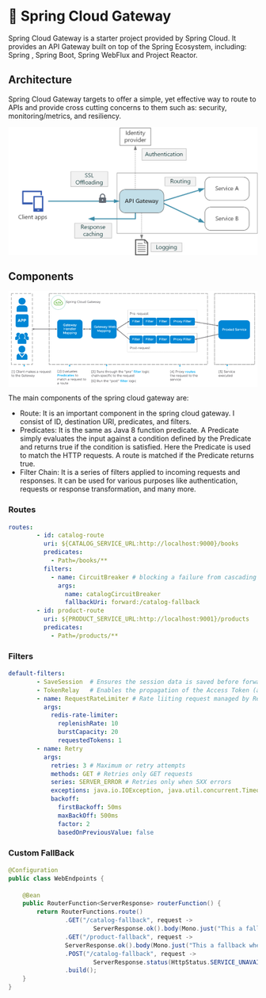 # 🍃 Spring Cloud Gateway

Spring Cloud Gateway is a starter project provided by Spring Cloud. It provides an API Gateway built on top of the Spring Ecosystem, including: Spring , Spring Boot, Spring WebFlux and Project Reactor.

## Architecture

Spring Cloud Gateway targets to offer a simple, yet effective way to route to APIs and provide cross cutting concerns to them such as: security, monitoring/metrics, and resiliency.

<img src="imgs/architecture.png" alt="API Gateway" align="center" />


## Components

<img src="imgs/spring-cloud-gateway-diagram.png" alt="Spring Cloud Gateway Diagram" align="center" />

The main components of the spring cloud gateway are:

* Route: It is an important component in the spring cloud gateway. I consist of ID, destination URI, predicates, and filters.
* Predicates: It is the same as Java 8 function predicate. A Predicate simply evaluates the input against a condition defined by the Predicate and returns true if the condition is satisfied. Here the Predicate is used to match the HTTP requests. A route is matched if the Predicate returns true.
* Filter Chain: It is a series of filters applied to incoming requests and responses. It can be used for various purposes like authentication, requests or response transformation, and many more.

### Routes 

```yaml
routes:
        - id: catalog-route
          uri: ${CATALOG_SERVICE_URL:http://localhost:9000}/books
          predicates:
            - Path=/books/**
          filters:
            - name: CircuitBreaker # blocking a failure from cascading and affecting other components, protecting the rest of the system
              args:
                name: catalogCircuitBreaker
                fallbackUri: forward:/catalog-fallback
        - id: product-route
          uri: ${PRODUCT_SERVICE_URL:http://localhost:9001}/products
          predicates:
            - Path=/products/**
```

### Filters

```yaml
default-filters:
        - SaveSession  # Ensures the session data is saved before forwarding a request downstream
        - TokenRelay   # Enables the propagation of the Access Token (as an Authorization header) when calling a downstream service 
        - name: RequestRateLimiter # Rate liiting request managed by Redis
          args:
            redis-rate-limiter:
              replenishRate: 10
              burstCapacity: 20
              requestedTokens: 1
        - name: Retry
          args:
            retries: 3 # Maximum or retry attempts
            methods: GET # Retries only GET requests 
            series: SERVER_ERROR # Retries only when 5XX errors
            exceptions: java.io.IOException, java.util.concurrent.TimeoutException # Retries only when the given exceptions are thrown
            backoff:
              firstBackoff: 50ms
              maxBackOff: 500ms
              factor: 2
              basedOnPreviousValue: false
```
### Custom FallBack

```java
@Configuration
public class WebEndpoints {

	@Bean
	public RouterFunction<ServerResponse> routerFunction() {
		return RouterFunctions.route()
				.GET("/catalog-fallback", request ->
						ServerResponse.ok().body(Mono.just("This a fallback when catalog-service is down"), String.class))
				.GET("/product-fallback", request ->
				ServerResponse.ok().body(Mono.just("This a fallback when product-service is down"), String.class))
				.POST("/catalog-fallback", request ->
						ServerResponse.status(HttpStatus.SERVICE_UNAVAILABLE).build())
				.build();
	}	
}
```
